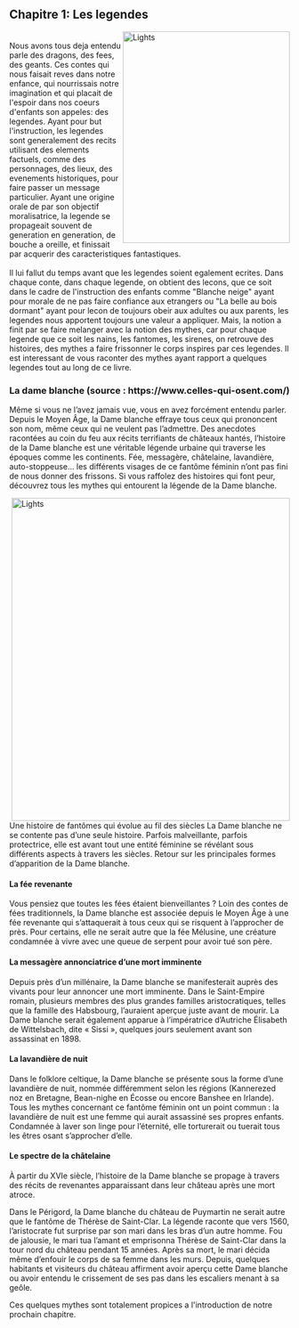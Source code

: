   <h2> Chapitre 1: Les legendes </h2>
       <img src="https://i.pinimg.com/736x/03/7a/4d/037a4dc6f6105deec3cd8fa7d8a7d2ad.jpg" alt="Lights" width= 300px height="380" align="right">
<br>
        Nous avons tous deja entendu parle des dragons, des fees, des geants. Ces contes qui nous faisait reves dans notre enfance, qui nourrissais notre imagination
        et qui placait de l'espoir dans nos coeurs d'enfants son appeles: des legendes. Ayant pour but l'instruction, les legendes sont generalement des recits utilisant 
        des elements factuels, comme des personnages, des lieux, des evenements historiques, pour faire passer un message particulier. Ayant une origine orale de par son objectif
        moralisatrice, la legende se propageait souvent de generation en generation, de  bouche a oreille, et finissait par acquerir des caracteristiques fantastiques. <br><br> Il lui
        fallut du temps avant que les legendes soient egalement ecrites. Dans chaque conte, dans chaque legende, on obtient des lecons, que ce soit dans le cadre de l'instruction 
        des enfants comme "Blanche neige" ayant pour morale de ne pas faire confiance aux etrangers ou "La belle au bois dormant" ayant pour lecon de toujours obeir aux adultes ou 
        aux parents, les legendes nous apportent toujours une valeur a appliquer. Mais, la notion a finit par se faire melanger avec la notion des mythes, car pour chaque legende que ce soit les nains, les fantomes, les sirenes, on retrouve des histoires, des mythes a faire frissonner le corps inspires par ces legendes. Il est interessant de vous raconter des mythes ayant rapport a quelques legendes tout au long de ce livre.       
        <h3>La dame blanche  (source : https://www.celles-qui-osent.com/)</h3>

Même si vous ne l’avez jamais vue, vous en avez forcément entendu parler. Depuis le Moyen Âge, la Dame blanche effraye tous ceux qui prononcent son nom, même ceux qui ne veulent pas l’admettre. Des anecdotes racontées au coin du feu aux récits terrifiants de châteaux hantés, l’histoire de la Dame blanche est une véritable légende urbaine qui traverse les époques comme les continents. Fée, messagère, châtelaine, lavandière, auto-stoppeuse… les différents visages de ce fantôme féminin n’ont pas fini de nous donner des frissons. Si vous raffolez des histoires qui font peur, découvrez tous les mythes qui entourent la légende de la Dame blanche.

<img src="https://i.pinimg.com/736x/c8/b0/3d/c8b03de3db465c4d66da7061bc54b630.jpg" alt="Lights" width= 500px height="580" align="right">
Une histoire de fantômes qui évolue au fil des siècles
La Dame blanche ne se contente pas d’une seule histoire. Parfois malveillante, parfois protectrice, elle est avant tout une entité féminine se révélant sous différents aspects à travers les siècles. Retour sur les principales formes d’apparition de la Dame blanche.

<h4>La fée revenante</h4>
Vous pensiez que toutes les fées étaient bienveillantes ? Loin des contes de fées traditionnels, la Dame blanche est associée depuis le Moyen Âge à une fée revenante qui s’attaquerait à tous ceux qui se risquent à l’approcher de près. Pour certains, elle ne serait autre que la fée Mélusine, une créature condamnée à vivre avec une queue de serpent pour avoir tué son père.

<h4>La messagère annonciatrice d’une mort imminente</h4>
Depuis près d’un millénaire, la Dame blanche se manifesterait auprès des vivants pour leur annoncer une mort imminente. Dans le Saint-Empire romain, plusieurs membres des plus grandes familles aristocratiques, telles que la famille des Habsbourg, l’auraient aperçue juste avant de mourir. La Dame blanche serait également apparue à l’impératrice d’Autriche Élisabeth de Wittelsbach, dite « Sissi », quelques jours seulement avant son assassinat en 1898.

<h4>La lavandière de nuit</h4>
Dans le folklore celtique, la Dame blanche se présente sous la forme d’une lavandière de nuit, nommée différemment selon les régions (Kannerezed noz en Bretagne, Bean-nighe en Écosse ou encore Banshee en Irlande). Tous les mythes concernant ce fantôme féminin ont un point commun : la lavandière de nuit est une femme qui aurait assassiné ses propres enfants. Condamnée à laver son linge pour l’éternité, elle torturerait ou tuerait tous les êtres osant s’approcher d’elle.

<h4>Le spectre de la châtelaine</h4>
À partir du XVIe siècle, l’histoire de la Dame blanche se propage à travers des récits de revenantes apparaissant dans leur château après une mort atroce.

Dans le Périgord, la Dame blanche du château de Puymartin ne serait autre que le fantôme de Thérèse de Saint-Clar. La légende raconte que vers 1560, l’aristocrate fut surprise par son mari dans les bras d’un autre homme. Fou de jalousie, le mari tua l’amant et emprisonna Thérèse de Saint-Clar dans la tour nord du château pendant 15 années. Après sa mort, le mari décida même d’enfouir le corps de sa femme dans les murs. Depuis, quelques habitants et visiteurs du château affirment avoir aperçu cette Dame blanche ou avoir entendu le crissement de ses pas dans les escaliers menant à sa geôle.

Ces quelques mythes sont totalement propices a l'introduction de notre prochain chapitre. 
